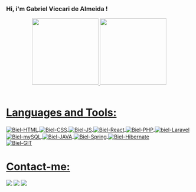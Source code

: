 ### Hi, i'm Gabriel Viccari de Almeida !

<div align="center">
  <a href="https://github.com/bielViccari">
  <img height="180em" src="https://github-readme-stats.vercel.app/api?username=bielViccari&show_icons=true&theme=dracula&include_all_commits=true&count_private=true"/>
  <img height="180em" src="https://github-readme-stats.vercel.app/api/top-langs/?username=bielViccari&layout=compact&langs_count=7&theme=dracula"/>
</div>
 
  
  
<div>
 <br>

<h1>Languages and Tools:</h1>
  
 <img align="center" alt="Biel-HTML" src="https://img.shields.io/badge/HTML5-E34F26?style=for-the-badge&logo=html5&logoColor=white">   
  
 <img align="center" alt="Biel-CSS" src="https://img.shields.io/badge/CSS3-1572B6?style=for-the-badge&logo=css3&logoColor=white">
  
 <img align="center" alt="Biel-JS" src="https://img.shields.io/badge/JavaScript-323330?style=for-the-badge&logo=javascript&logoColor=F7DF1E">
  
 <img align="center" alt="Biel-React" src="https://img.shields.io/badge/React-20232A?style=for-the-badge&logo=react&logoColor=61DAFB">
  
 <img align="center" alt="Biel-PHP" src="https://img.shields.io/badge/PHP-777BB4?style=for-the-badge&logo=php&logoColor=white">

  <img align="center" alt="biel-Laravel" src="https://img.shields.io/badge/Laravel-FF2D20?style=for-the-badge&logo=laravel&logoColor=white">
  
 <img align="center" alt="Biel-mySQL" src="https://img.shields.io/badge/MySQL-005C84?style=for-the-badge&logo=mysql&logoColor=white">

 <img align="center" alt="Biel-JAVA" src="https://img.shields.io/badge/Java-ED8B00?style=for-the-badge&logo=openjdk&logoColor=white">
  
<img align="center" alt="Biel-Spring" src="https://img.shields.io/badge/Spring-6DB33F?style=for-the-badge&logo=spring&logoColor=white">

<img align="center" alt="Biel-Hibernate" src="https://img.shields.io/badge/Hibernate-59666C?style=for-the-badge&logo=Hibernate&logoColor=white">
<br/>
<img align="center" alt="Biel-GIT" src="https://img.shields.io/badge/GIT-E44C30?style=for-the-badge&logo=git&logoColor=white">

</div>
  
  ##
  <h1>Contact-me:</h1>
   <a href="https://api.whatsapp.com/send?phone=5518981469767&text=Deixe%20sua%20mensagem%2C%20te%20respondo%20em%20breve%20!" target="_blank"><img src="https://img.shields.io/badge/WhatsApp-25D366?style=for-the-badge&logo=whatsapp&logoColor=white" target="_blank"></a>
  <a href="mailto:gabriel.viccari20@gmail.com" target="_blank"><img src="https://img.shields.io/badge/Gmail-D14836?style=for-the-badge&logo=gmail&logoColor=white" target="_blank"></a>
  <a href="https://www.linkedin.com/in/gabriel-viccari-de-almeida-7a208b229/" target="_blank">
<img src="https://img.shields.io/badge/LinkedIn-0077B5?style=for-the-badge&logo=linkedin&logoColor=white" target="_blank" /></a>
  


  
 
  
  
  
  

